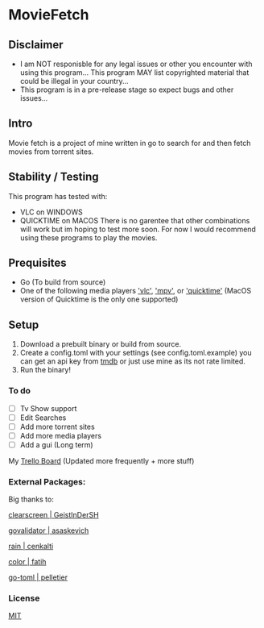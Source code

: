 # MovieFetch

## Disclaimer
- I am NOT responisble for any legal issues or other you encounter with using this program... This program MAY list copyrighted material that could be illegal in your country...
- This program is in a pre-release stage so expect bugs and other issues...

## Intro
Movie fetch is a project of mine written in go to search for and then fetch movies from torrent sites.

## Stability / Testing
This program has tested with:
- VLC on WINDOWS
- QUICKTIME on MACOS
There is no garentee that other combinations will work but im hoping to test more soon.
For now I would recommend using these programs to play the movies.

## Prequisites
- Go (To build from source)
- One of the following media players ['vlc'](https://www.videolan.org/vlc/), ['mpv'](https://mpv.io/), or ['quicktime'](https://support.apple.com/downloads/quicktime) (MacOS version of Quicktime is the only one supported)

## Setup
1. Download a prebuilt binary or build from source. 
1. Create a config.toml with your settings (see config.toml.example) you can get an api key from [tmdb](https://www.themoviedb.org/) or just use mine as its not rate limited.
1. Run the binary!

### To do
- [  ] Tv Show support
- [  ] Edit Searches
- [  ] Add more torrent sites
- [  ] Add more media players
- [  ] Add a gui (Long term)

My [Trello Board](https://trello.com/b/LUevlQih/moviefetch) (Updated more frequently + more stuff)

### External Packages:
Big thanks to:

[clearscreen | GeistInDerSH](github.com/GeistInDerSH/clearscreen)

[govalidator | asaskevich](github.com/asaskevich/govalidator)

[rain        | cenkalti](github.com/cenkalti/rain)

[color       | fatih](github.com/fatih/color)

[go-toml     | pelletier](github.com/pelletier/go-toml)

### License
[MIT](https://github.com/MD5-Hashm/moviefetch/blob/main/LICENCE)